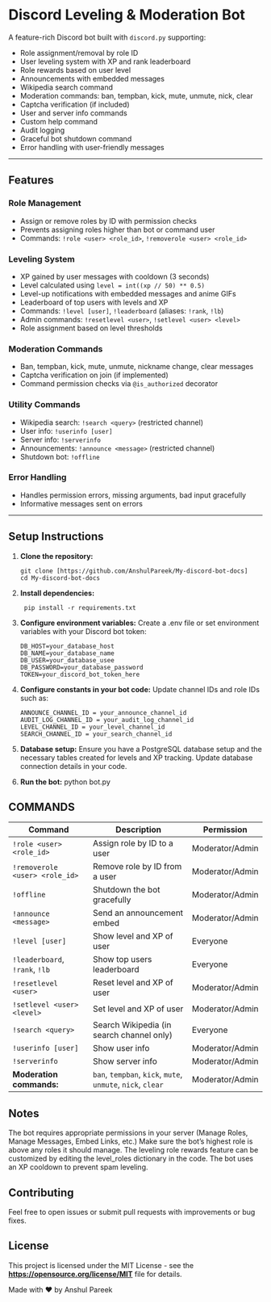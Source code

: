 # Discord Leveling & Moderation Bot

A feature-rich Discord bot built with `discord.py` supporting:

- Role assignment/removal by role ID
- User leveling system with XP and rank leaderboard
- Role rewards based on user level
- Announcements with embedded messages
- Wikipedia search command
- Moderation commands: ban, tempban, kick, mute, unmute, nick, clear
- Captcha verification (if included)
- User and server info commands
- Custom help command
- Audit logging
- Graceful bot shutdown command
- Error handling with user-friendly messages

---

## Features

### Role Management
- Assign or remove roles by ID with permission checks
- Prevents assigning roles higher than bot or command user
- Commands: `!role <user> <role_id>`, `!removerole <user> <role_id>`

### Leveling System
- XP gained by user messages with cooldown (3 seconds)
- Level calculated using `level = int((xp // 50) ** 0.5)`
- Level-up notifications with embedded messages and anime GIFs
- Leaderboard of top users with levels and XP
- Commands: `!level [user]`, `!leaderboard` (aliases: `!rank`, `!lb`)
- Admin commands: `!resetlevel <user>`, `!setlevel <user> <level>`
- Role assignment based on level thresholds

### Moderation Commands
- Ban, tempban, kick, mute, unmute, nickname change, clear messages
- Captcha verification on join (if implemented)
- Command permission checks via `@is_authorized` decorator

### Utility Commands
- Wikipedia search: `!search <query>` (restricted channel)
- User info: `!userinfo [user]`
- Server info: `!serverinfo`
- Announcements: `!announce <message>` (restricted channel)
- Shutdown bot: `!offline`

### Error Handling
- Handles permission errors, missing arguments, bad input gracefully
- Informative messages sent on errors

---

## Setup Instructions

1. **Clone the repository:**
   ````
   git clone [https://github.com/AnshulPareek/My-discord-bot-docs]
   cd My-discord-bot-docs

2. **Install dependencies:**
   ```
    pip install -r requirements.txt

3. **Configure environment variables:**
Create a .env file or set environment variables with your Discord bot token:
      ```
     DB_HOST=your_database_host
     DB_NAME=your_database_name
     DB_USER=your_database_usee
     DB_PASSWORD=your_database_password
     TOKEN=your_discord_bot_token_here

4. **Configure constants in your bot code:**
Update channel IDs and role IDs such as:
      ```
     ANNOUNCE_CHANNEL_ID = your_announce_channel_id  
     AUDIT_LOG_CHANNEL_ID = your_audit_log_channel_id
     LEVEL_CHANNEL_ID = your_level_channel_id
     SEARCH_CHANNEL_ID = your_search_channel_id

5. **Database setup:**
Ensure you have a PostgreSQL database setup and the necessary tables created for levels and XP tracking. Update database connection details in your code.

6. **Run the bot:**
python bot.py

## COMMANDS 

| Command                        | Description                                                 | Permission      |
| ------------------------------ | ----------------------------------------------------------- | --------------- |
| `!role <user> <role_id>`       | Assign role by ID to a user                                 | Moderator/Admin |
| `!removerole <user> <role_id>` | Remove role by ID from a user                               | Moderator/Admin |
| `!offline`                     | Shutdown the bot gracefully                                 | Moderator/Admin |
| `!announce <message>`          | Send an announcement embed                                  | Moderator/Admin |
| `!level [user]`                | Show level and XP of user                                   | Everyone        |
| `!leaderboard`, `!rank`, `!lb` | Show top users leaderboard                                  | Everyone        |
| `!resetlevel <user>`           | Reset level and XP of user                                  | Moderator/Admin |
| `!setlevel <user> <level>`     | Set level and XP of user                                    | Moderator/Admin |
| `!search <query>`              | Search Wikipedia (in search channel only)                   | Everyone        |
| `!userinfo [user]`             | Show user info                                              | Moderator/Admin |
| `!serverinfo`                  | Show server info                                            | Moderator/Admin |
| **Moderation commands:**       | `ban`, `tempban`, `kick`, `mute`, `unmute`, `nick`, `clear` | Moderator/Admin |

## Notes
The bot requires appropriate permissions in your server (Manage Roles, Manage Messages, Embed Links, etc.)
Make sure the bot’s highest role is above any roles it should manage.
The leveling role rewards feature can be customized by editing the level_roles dictionary in the code.
The bot uses an XP cooldown to prevent spam leveling.

## Contributing
Feel free to open issues or submit pull requests with improvements or bug fixes.

## License
This project is licensed under the MIT License - see the **https://opensource.org/license/MIT** file for details.

Made with ❤️ by Anshul Pareek
